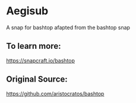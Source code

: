 



# Aegisub
A snap for bashtop
afapted from the bashtop snap

## To learn more:

https://snapcraft.io/bashtop 

## Original Source:

https://github.com/aristocratos/bashtop 
